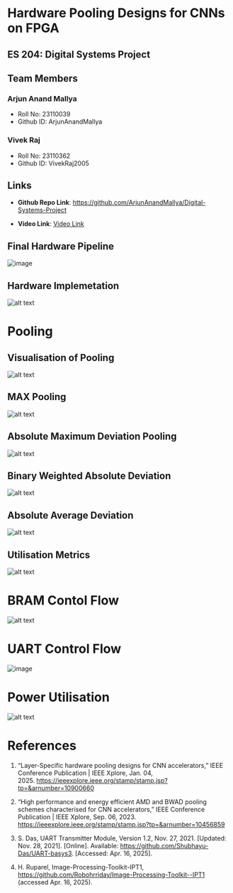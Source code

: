 # Hardware Pooling Designs for CNNs on FPGA 
## **ES 204: Digital Systems Project**

## Team Members

### Arjun Anand Mallya

- Roll No: 23110039
- Github ID: ArjunAnandMallya

### Vivek Raj

- Roll No: 23110362
- Github ID: VivekRaj2005


## Links

- **Github Repo Link**: <a href="https://github.com/ArjunAnandMallya/Digital-Systems-Project">https://github.com/ArjunAnandMallya/Digital-Systems-Project</a>

- **Video Link**: <a href="https://iitgnacin-my.sharepoint.com/:v:/g/personal/23110362_iitgn_ac_in/EUyYeVOFENZLgfJCnyZZixEBjRhKEr3Et0tte__TPPp3IQ?nav=eyJyZWZlcnJhbEluZm8iOnsicmVmZXJyYWxBcHAiOiJPbmVEcml2ZUZvckJ1c2luZXNzIiwicmVmZXJyYWxBcHBQbGF0Zm9ybSI6IldlYiIsInJlZmVycmFsTW9kZSI6InZpZXciLCJyZWZlcnJhbFZpZXciOiJNeUZpbGVzTGlua0NvcHkifX0&e=Bh1bHk ">Video Link</a>

## Final Hardware Pipeline

![image](https://github.com/user-attachments/assets/051b691f-6eb5-4a85-ba25-90a40c56b892)


## Hardware Implemetation

![alt text](Doc/image-1.png)

# Pooling

## Visualisation of Pooling

![alt text](Doc/image-2.png)

## MAX Pooling

![alt text](Doc/image-3.png)

## Absolute Maximum Deviation Pooling

![alt text](Doc/image-4.png)

## Binary Weighted Absolute Deviation

![alt text](Doc/image-5.png)

## Absolute Average Deviation

![alt text](Doc/image-6.png)

## Utilisation Metrics

![alt text](Doc/image-8.png)

# BRAM Contol Flow

![alt text](Doc/image-7.png)

# UART Control Flow

![image](https://github.com/user-attachments/assets/56ec665d-cf04-42e1-b01c-fc7c0c1e1cc7)


# Power Utilisation

![alt text](Doc/image-10.png)

# References

1. “Layer-Specific hardware pooling designs for CNN accelerators,” IEEE Conference Publication | IEEE Xplore, Jan. 04, 2025. https://ieeexplore.ieee.org/stamp/stamp.jsp?tp=&arnumber=10900660


2. “High performance and energy efficient AMD and BWAD pooling schemes characterised for CNN accelerators,” IEEE Conference Publication | IEEE Xplore, Sep. 06, 2023. https://ieeexplore.ieee.org/stamp/stamp.jsp?tp=&arnumber=10456859

3. S. Das, UART Transmitter Module, Version 1.2, Nov. 27, 2021. [Updated: Nov. 28, 2021]. [Online]. Available: https://github.com/Shubhayu-Das/UART-basys3. [Accessed: Apr. 16, 2025].

4. H. Ruparel, Image-Processing-Toolkit-IPT1, https://github.com/Robohrriday/Image-Processing-Toolkit--IPT1 (accessed Apr. 16, 2025). 











